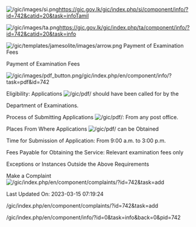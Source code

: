 <!-- Source: https://gic.gov.lk/gic/index.php/en/component/info/?id=742&catid=20&task=info -->

![/gic/images/si.png](/gic/images/si.png)https://gic.gov.lk/gic/index.php/si/component/info/?id=742&catid=20&task=infoTamil

![/gic/images/ta.png](/gic/images/ta.png)https://gic.gov.lk/gic/index.php/ta/component/info/?id=742&catid=20&task=info

![/gic/templates/jamesolite/images/arrow.png](/gic/templates/jamesolite/images/arrow.png) Payment of Examination Fees

Payment of Examination Fees

![/gic/images/pdf_button.png](/gic/images/pdf_button.png)/gic/index.php/en/component/info/?task=pdf&id=742

Eligibility: Applications ![/gic/pdf/](/gic/pdf/) should have been called for by the

Department of Examinations.

Process of Submitting Applications ![/gic/pdf/](/gic/pdf/): From any post office.

Places From Where Applications ![/gic/pdf/](/gic/pdf/) can be Obtained

Time for Submission of Application: From 9:00 a.m. to 3:00 p.m.

Fees Payable for Obtaining the Service: Relevant examination fees only

Exceptions or Instances Outside the Above Requirements

Make a Complaint ![/gic/index.php/en/component/complaints/?id=742&task=add](/gic/index.php/en/component/complaints/?id=742&task=add)

Last Updated On: 2023-03-15 07:19:24

/gic/index.php/en/component/complaints/?id=742&task=add

/gic/index.php/en/component/info/?id=0&task=info&back=0&pid=742